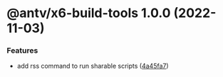 # @antv/x6-build-tools 1.0.0 (2022-11-03)


### Features

* add rss command to run sharable scripts ([4a45fa7](https://github.com/antvis/x6/commit/4a45fa7d386dbb17ce60102cb406905d439a64bd))
